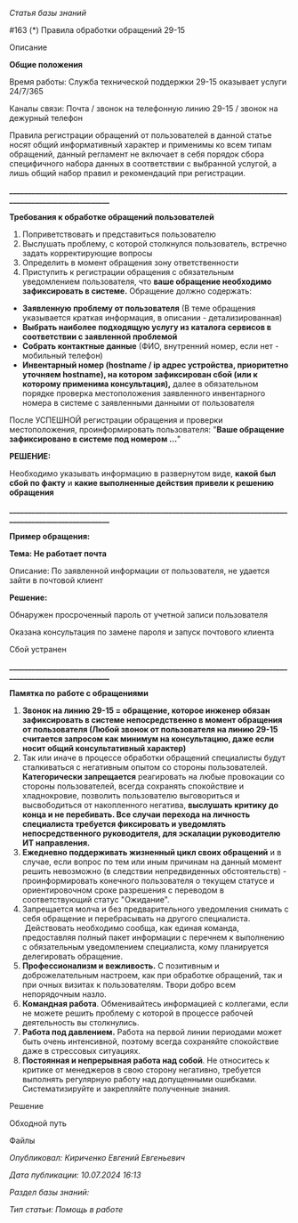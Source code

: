 _Статья базы знаний_

#163 (*) Правила обработки обращений 29-15

Описание

**Общие положения** 

Время работы: Служба технической поддержки 29-15 оказывает услуги 24/7/365

Каналы связи: Почта / звонок на телефонную линию 29-15 / звонок на дежурный телефон

Правила регистрации обращений от пользователей в данной статье носят общий информативный характер и применимы ко всем типам обращений, данный регламент не включает в себя порядок сбора специфичного набора данных в соответствии с выбранной услугой, а лишь общий набор правил и рекомендаций при регистрации. 

**______________________________________________________________________________________________________**

**Требования к обработке обращений пользователей**

1. Поприветствовать и представиться пользователю
2. Выслушать проблему, с которой столкнулся пользователь, встречно задать корректирующие вопросы
3. Определить в момент обращения зону ответственности 
4. Приступить к регистрации обращения с обязательным уведомлением пользователя, что **ваше обращение необходимо зафиксировать в системе.** Обращение должно содержать:

- **Заявленную проблему от пользователя** (В теме обращения указывается краткая информация, в описании - детализированная) 
- **Выбрать наиболее подходящую услугу из каталога сервисов в соответствии с заявленной проблемой**
- **Собрать контактные данные** (ФИО, внутренний номер, если нет - мобильный телефон)
- **Инвентарный номер (hostname / ip адрес устройства, приоритетно уточняем hostname), на котором зафиксирован сбой (или к которому применима консультация),** далее в обязательном порядке проверка местоположения заявленного инвентарного номера в системе с заявленными данными от пользователя 

После УСПЕШНОЙ регистрации обращения и проверки местоположения, проинформировать пользователя: "**Ваше обращение зафиксировано в системе под номером ...**" 

**РЕШЕНИЕ:**

Необходимо указывать информацию в развернутом виде, **какой был сбой по факту** и **какие выполненные действия привели к решению обращения**

**______________________________________________________________________________________________________**

**Пример обращения:**

**Тема: Не работает почта**

Описание: По заявленной информации от пользователя, не удается зайти в почтовой клиент

**Решение:** 

Обнаружен просроченный пароль от учетной записи пользователя

Оказана консультация по замене пароля и запуск почтового клиента

Сбой устранен 

**______________________________________________________________________________________________________**

**Памятка по работе с обращениями** 

1. **Звонок на линию 29-15 = обращение, которое инженер обязан зафиксировать в системе непосредственно в момент обращения от пользователя (Любой звонок от пользователя на линию 29-15 считается запросом как минимум на консультацию, даже если носит общий консультативный характер)** 
2. Так или иначе в процессе обработки обращений специалисты будут сталкиваться с негативным опытом со стороны пользователей. **Категорически запрещается** реагировать на любые провокации со стороны пользователей, всегда сохранять спокойствие и хладнокровие, позволить пользователю выговориться и высвободиться от накопленного негатива, **выслушать критику до конца и не перебивать. Все случаи перехода на личность специалиста требуется фиксировать и уведомлять непосредственного руководителя, для эскалации руководителю ИТ направления.** 
3. **Ежедневно поддерживать жизненный цикл своих обращений** и в случае, если вопрос по тем или иным причинам на данный момент решить невозможно (в следствии непредвиденных обстоятельств) - проинформировать конечного пользователя о текущем статусе и ориентировочном сроке разрешения с переводом в соответствующий статус "Ожидание".
4. Запрещается молча и без предварительного уведомления снимать с себя обращение и перебрасывать на другого специалиста.  Действовать необходимо сообща, как единая команда, предоставляя полный пакет информации с перечнем к выполнению с обязательным уведомлением специалиста, кому планируется делегировать обращение.
5. **Профессионализм и вежливость.** С позитивным и доброжелательным настроем, как при обработке обращений, так и при очных визитах к пользователям. Твори добро всем непорядочным назло.
6. **Командная работа**. Обменивайтесь информацией с коллегами, если не можете решить проблему с которой в процессе рабочей деятельность вы столкнулись. 
7. **Работа под давлением.** Работа на первой линии периодами может быть очень интенсивной, поэтому всегда сохраняйте спокойствие даже в стрессовых ситуациях.
8. **Постоянная и непрерывная работа над собой**. Не относитесь к критике от менеджеров в свою сторону негативно, требуется выполнять регулярную работу над допущенными ошибками. Систематизируйте и закрепляйте полученные знания. 

Решение

Обходной путь

Файлы

_Опубликовал: Кириченко Евгений Евгеньевич_

_Дата публикации: 10.07.2024 16:13_

_Раздел базы знаний:_

_Тип статьи: Помощь в работе_